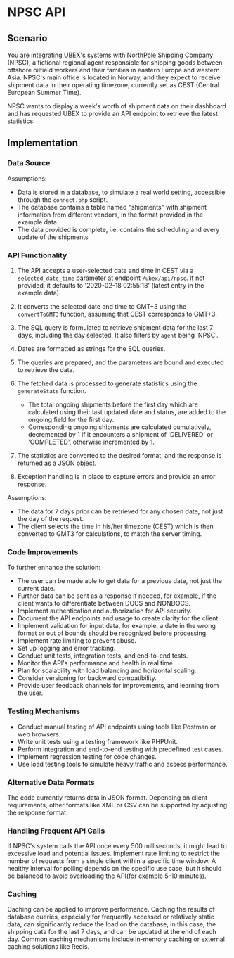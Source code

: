 # NPSC API

## Scenario

You are integrating UBEX's systems with NorthPole Shipping Company (NPSC), a fictional regional agent responsible for shipping goods between offshore oilfield workers and their families in eastern Europe and western Asia. NPSC's main office is located in Norway, and they expect to receive shipment data in their operating timezone, currently set as CEST (Central European Summer Time).

NPSC wants to display a week's worth of shipment data on their dashboard and has requested UBEX to provide an API endpoint to retrieve the latest statistics.

## Implementation

### Data Source

Assumptions:
- Data is stored in a database, to simulate a real world setting, accessible through the `connect.php` script.
- The database contains a table named "shipments" with shipment information from different vendors, in the format provided in the example data.
- The data provided is complete, i.e. contains the scheduling and every update of the shipments

### API Functionality

1. The API accepts a user-selected date and time in CEST via a `selected_date_time` parameter at endpoint `/ubex/api/npsc`. If not provided, it defaults to '2020-02-18 02:55:18' (latest entry in the example data).

2. It converts the selected date and time to GMT+3 using the `convertToGMT3` function, assuming that CEST corresponds to GMT+3.

3. The SQL query is formulated to retrieve shipment data for the last 7 days, including the day selected. It also filters by `agent` being 'NPSC'.

4. Dates are formatted as strings for the SQL queries.

5. The queries are prepared, and the parameters are bound and executed to retrieve the data.

6. The fetched data is processed to generate statistics using the `generateStats` function.
    - The total ongoing shipments before the first day which are calculated using their last updated date and status,    are added to the ongoing field for the first day.
    - Corresponding ongoing shipments are calculated cumulatively, decremented by 1 if it encounters a shipment of 'DELIVERED' or 'COMPLETED', otherwise incremented by 1.

7. The statistics are converted to the desired format, and the response is returned as a JSON object.

8. Exception handling is in place to capture errors and provide an error response.

Assumptions:
- The data for 7 days prior can be retrieved for any chosen date, not just the day of the request.
- The client selects the time in his/her timezone (CEST) which is then converted to GMT3 for calculations, to match the server timing.

### Code Improvements

To further enhance the solution:

- The user can be made able to get data for a previous date, not just the current date.
- Further data can be sent as a response if needed, for example, if the client wants to differentiate between DOCS and NONDOCS.
- Implement authentication and authorization for API security.
- Document the API endpoints and usage to create clarity for the client.
- Implement validation for input data, for example, a date in the wrong format or out of bounds should be recognized before processing.
- Implement rate limiting to prevent abuse.
- Set up logging and error tracking.
- Conduct unit tests, integration tests, and end-to-end tests.
- Monitor the API's performance and health in real time.
- Plan for scalability with load balancing and horizontal scaling.
- Consider versioning for backward compatibility.
- Provide user feedback channels for improvements, and learning from the user.

### Testing Mechanisms

- Conduct manual testing of API endpoints using tools like Postman or web browsers.
- Write unit tests using a testing framework like PHPUnit.
- Perform integration and end-to-end testing with predefined test cases.
- Implement regression testing for code changes.
- Use load testing tools to simulate heavy traffic and assess performance.

### Alternative Data Formats

The code currently returns data in JSON format. Depending on client requirements, other formats like XML or CSV can be supported by adjusting the response format.

### Handling Frequent API Calls

If NPSC's system calls the API once every 500 milliseconds, it might lead to excessive load and potential issues. Implement rate limiting to restrict the number of requests from a single client within a specific time window. A healthy interval for polling depends on the specific use case, but it should be balanced to avoid overloading the API(for example 5-10 minutes).

### Caching

Caching can be applied to improve performance. Caching the results of database queries, especially for frequently accessed or relatively static data, can significantly reduce the load on the database, in this case, the shipping data for the last 7 days, and can be updated at the end of each day. Common caching mechanisms include in-memory caching or external caching solutions like Redis.

